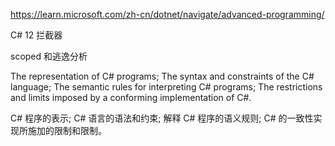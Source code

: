 
https://learn.microsoft.com/zh-cn/dotnet/navigate/advanced-programming/ 



C# 12 拦截器

scoped 和逃逸分析


The representation of C# programs;
The syntax and constraints of the C# language;
The semantic rules for interpreting C# programs;
The restrictions and limits imposed by a conforming implementation of C#.


C# 程序的表示;
C# 语言的语法和约束;
解释 C# 程序的语义规则;
C# 的一致性实现所施加的限制和限制。